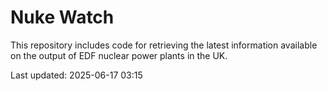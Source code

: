 # Nuke Watch

This repository includes code for retrieving the latest information available on the output of EDF nuclear power plants in the UK.

Last updated: 2025-06-17 03:15